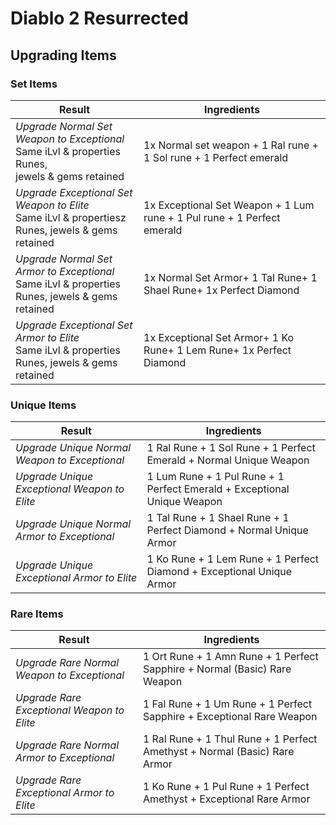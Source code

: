 # Diablo 2 Resurrected

## Upgrading Items

### Set Items

|Result|Ingredients|
|------|-----------|
|*Upgrade Normal Set Weapon to Exceptional* <br>Same iLvl & properties Runes,<br> jewels & gems retained| 1x Normal set weapon + 1 Ral rune + 1 Sol rune + 1 Perfect emerald|
|*Upgrade Exceptional Set Weapon to Elite*<br>Same iLvl & propertiesz<br>Runes, jewels & gems retained<br>| 1x Exceptional Set Weapon + 1 Lum rune + 1 Pul rune + 1 Perfect emerald|
|*Upgrade Normal Set Armor to Exceptional*<br>Same iLvl & properties<br>Runes, jewels & gems retained<br>|1x Normal Set Armor+ 1 Tal Rune+ 1 Shael Rune+ 1x Perfect Diamond|
|*Upgrade Exceptional Set Armor to Elite*<br>Same iLvl & properties<br>Runes, jewels & gems retained<br>|1x Exceptional Set Armor+ 1 Ko Rune+ 1 Lem Rune+ 1x Perfect Diamond|

### Unique Items

|Result|Ingredients|
|------|-----------|
|*Upgrade Unique Normal Weapon to Exceptional*| 1 Ral Rune + 1 Sol Rune + 1 Perfect Emerald + Normal Unique Weapon|
|*Upgrade Unique Exceptional Weapon to Elite*|1 Lum Rune + 1 Pul Rune + 1 Perfect Emerald + Exceptional Unique Weapon|
|*Upgrade Unique Normal Armor to Exceptional*|1 Tal Rune + 1 Shael Rune + 1 Perfect Diamond + Normal Unique Armor|
|*Upgrade Unique Exceptional Armor to Elite*|1 Ko Rune + 1 Lem Rune + 1 Perfect Diamond + Exceptional Unique Armor|

### Rare Items

|Result|Ingredients|
|------|-----------|
|*Upgrade Rare Normal Weapon to Exceptional*| 1 Ort Rune + 1 Amn Rune + 1 Perfect Sapphire + Normal (Basic) Rare Weapon|
|*Upgrade Rare Exceptional Weapon to Elite*|1 Fal Rune + 1 Um Rune + 1 Perfect Sapphire + Exceptional Rare Weapon|
|*Upgrade Rare Normal Armor to Exceptional*|1 Ral Rune + 1 Thul Rune + 1 Perfect Amethyst + Normal (Basic) Rare Armor |
|*Upgrade Rare Exceptional Armor to Elite*|1 Ko Rune + 1 Pul Rune + 1 Perfect Amethyst + Exceptional Rare Armor|

